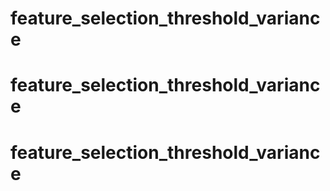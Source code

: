 # feature_selection_threshold_variance
# feature_selection_threshold_variance
# feature_selection_threshold_variance
